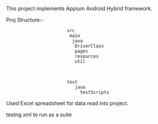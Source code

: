 This project implements Appium Android Hybrid framework.

Proj Structure:-

                           src
                            main
                             java
                              DriverClass
                              pages
                              resources
                              util



                           test
                              java
                                testScripts
     
   Used Excel spreadsheet for data read into project.
   
   testng.xml to run as a suite

  
